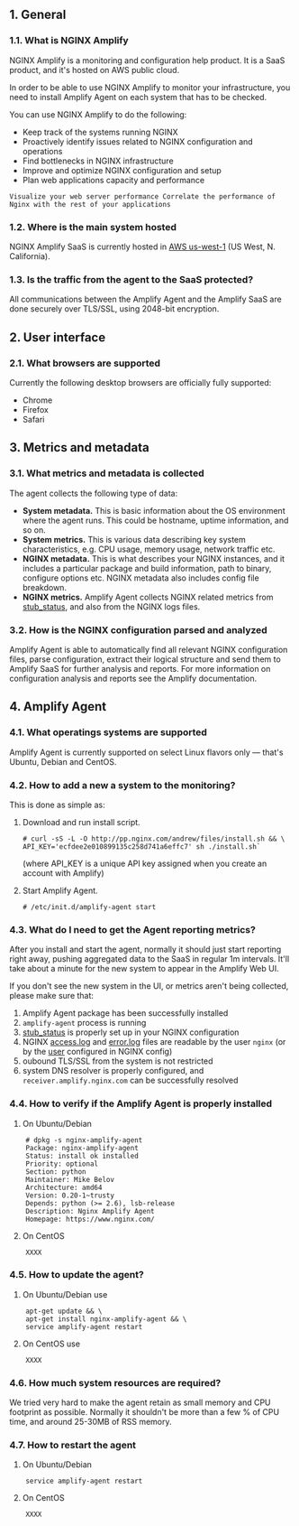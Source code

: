 ## 1. General

### 1.1. What is NGINX Amplify

NGINX Amplify is a monitoring and configuration help product. It is a SaaS product, and it's hosted on AWS public cloud.

In order to be able to use NGINX Amplify to monitor your infrastructure, you need to install Amplify Agent on each system that has to be checked.

You can use NGINX Amplify to do the following:

 * Keep track of the systems running NGINX
 * Proactively identify issues related to NGINX configuration and operations
 * Find bottlenecks in NGINX infrastructure
 * Improve and optimize NGINX configuration and setup
 * Plan web applications capacity and performance
 
`Visualize your web server performance
Correlate the performance of Nginx with the rest of your applications`
 
### 1.2. Where is the main system hosted

NGINX Amplify SaaS is currently hosted in [AWS us-west-1](http://docs.aws.amazon.com/general/latest/gr/rande.html) (US West, N. California).

### 1.3. Is the traffic from the agent to the SaaS protected?

All communications between the Amplify Agent and the Amplify SaaS are done securely over TLS/SSL, using 2048-bit encryption.


## 2. User interface

### 2.1. What browsers are supported

Currently the following desktop browsers are officially fully supported:

 * Chrome
 * Firefox
 * Safari



## 3. Metrics and metadata

### 3.1. What metrics and metadata is collected

The agent collects the following type of data:

 * **System metadata.** This is basic information about the OS environment where the agent runs. This could be hostname, uptime information, and so on.
 * **System metrics.** This is various data describing key system characteristics, e.g. CPU usage, memory usage, network traffic etc.
 * **NGINX metadata.** This is what describes your NGINX instances, and it includes a particular package and build information, path to binary, configure options etc. NGINX metadata also includes config file breakdown.
 * **NGINX metrics.** Amplify Agent collects NGINX related metrics from [stub_status](http://nginx.org/en/docs/http/ngx_http_stub_status_module.html), and also from the NGINX logs files.

### 3.2. How is the NGINX configuration parsed and analyzed

Amplify Agent is able to automatically find all relevant NGINX configuration files, parse configuration, extract their logical structure and send them to Amplify SaaS for further analysis and reports. For more information on configuration analysis and reports see the Amplify documentation.


## 4. Amplify Agent

### 4.1. What operatings systems are supported

Amplify Agent is currently supported on select Linux flavors only — that's Ubuntu, Debian and CentOS.

### 4.2. How to add a new a system to the monitoring?

This is done as simple as:

 1. Download and run install script.

        # curl -sS -L -O http://pp.nginx.com/andrew/files/install.sh && \
        API_KEY='ecfdee2e010899135c258d741a6effc7' sh ./install.sh`
     
    (where API_KEY is a unique API key assigned when you create an account with Amplify)

 2. Start Amplify Agent.

        # /etc/init.d/amplify-agent start

### 4.3. What do I need to get the Agent reporting metrics?

After you install and start the agent, normally it should just start reporting right away, pushing aggregated data to the SaaS in regular 1m intervals. It'll take about a minute for the new system to appear in the Amplify Web UI.

If you don't see the new system in the UI, or metrics aren't being collected, please make sure that:

 1. Amplify Agent package has been successfully installed
 2. `amplify-agent` process is running
 3. [stub_status](http://nginx.org/en/docs/http/ngx_http_stub_status_module.html) is properly set up in your NGINX configuration
 4. NGINX [access.log](http://nginx.org/en/docs/http/ngx_http_log_module.html) and [error.log](http://nginx.org/en/docs/ngx_core_module.html#error_log) files are readable by the user `nginx` (or by the [user](http://nginx.org/en/docs/ngx_core_module.html#user) configured in NGINX config)
 5. oubound TLS/SSL from the system is not restricted
 6. system DNS resolver is properly configured, and `receiver.amplify.nginx.com` can be successfully resolved

### 4.4. How to verify if the Amplify Agent is properly installed

 1. On Ubuntu/Debian

```
    # dpkg -s nginx-amplify-agent
    Package: nginx-amplify-agent
    Status: install ok installed
    Priority: optional
    Section: python
    Maintainer: Mike Belov
    Architecture: amd64
    Version: 0.20-1~trusty
    Depends: python (>= 2.6), lsb-release
    Description: Nginx Amplify Agent
    Homepage: https://www.nginx.com/
```

 2. On CentOS

```
    XXXX
```

### 4.5. How to update the agent?

 1. On Ubuntu/Debian use
 
```
    apt-get update && \
    apt-get install nginx-amplify-agent && \
    service amplify-agent restart
```

 2. On CentOS use

```
    XXXX
```

### 4.6. How much system resources are required?

We tried very hard to make the agent retain as small memory and CPU footprint as possible. Normally it shouldn't be more than a few % of CPU time, and around 25-30MB of RSS memory.
   
### 4.7. How to restart the agent

 1. On Ubuntu/Debian

```
    service amplify-agent restart
```

 2. On CentOS

```
    XXXX
```


